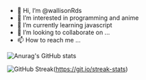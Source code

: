 - 👋 Hi, I’m @wallisonRds
- 👀 I’m interested in programming and anime
- 🌱 I’m currently learning javascript
- 💞️ I’m looking to collaborate on ...
- 📫 How to reach me ...

<!---
wallisonRds/wallisonRds is a ✨ special ✨ repository because its `README.md` (this file) appears on your GitHub profile.
You can click the Preview link to take a look at your changes.
--->
![Anurag's GitHub stats](https://github-readme-stats.vercel.app/api?username=wallisonRds&show_icons=true&theme=midnight-purple)

![GitHub Streak](https://streak-stats.demolab.com?user=wallisonRds&theme=midnight-purple&hide_border=true&date_format=M%20j%5B%2C%20Y%5D)(https://git.io/streak-stats)
